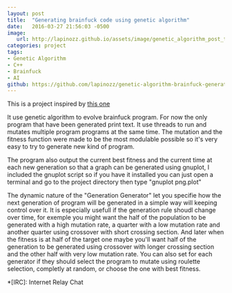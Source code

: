 ```yaml
---
layout: post
title:  "Generating brainfuck code using genetic algorithm"
date:   2016-03-27 21:56:03 -0500
image:
   url: http://lapinozz.github.io/assets/image/genetic_algorithm_post_tumbnail.png
categories: project
tags:
- Genetic Algorithm
- C++
- Brainfuck
- AI
github: https://github.com/lapinozz/genetic-algorithm-brainfuck-generator
---
```


This is a project inspired by [this one]

It use genetic algorithm to evolve brainfuck program. For now the only program that have been generated print text. It use threads to run and mutates multiple program programs at the same time. The mutation and the fitness function were made to be the most modulable possible so it's very easy to try to generate new kind of program.

The program also output the current best fitness and the current time at each new generation so that a graph can be generated using gnuplot, I included the gnuplot script so if you have it installed you can just open a terminal and go to the project directory then type "gnuplot png.plot"

The dynamic nature of the "Generation Generator" let you specifie how the next generation of program will be generated in a simple way will keeping control over it. It is especially usefull if the generation rule shoudl change over time, for exemple you might want the half of the population to be generated with a high mutation rate, a quarter with a low mutation rate and another quarter using crossover with short crossing section. And later when the fitness is at half of the target one maybe you'll want half of the generation to be generated using crossover with longer crossing section and the other half with very low mutation rate. You can also set for each generator if they should select the program to mutate using roulette selection, completly at random, or choose the one with best fitness.


*[IRC]: Internet Relay Chat

[this one]: http://www.primaryobjects.com/2013/01/27/using-artificial-intelligence-to-write-self-modifying-improving-programs/

